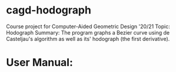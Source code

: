 # cagd-hodograph
Course project for Computer-Aided Geometric Design '20/21
Topic: Hodograph
Summary: The program graphs a Bezier curve using de Casteljau's algorithm as well as its' hodograph (the first derivative).

# User Manual:  

